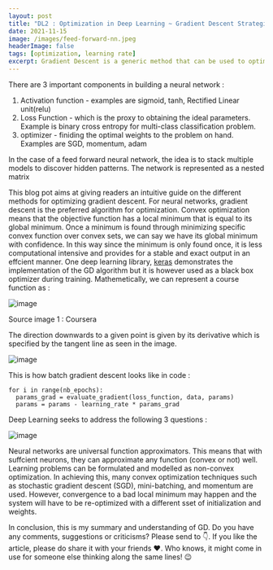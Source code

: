 ```yaml
---
layout: post
title: "DL2 : Optimization in Deep Learning ~ Gradient Descent Strategies"
date: 2021-11-15
image: /images/feed-forward-nn.jpeg
headerImage: false
tags: [optimization, learning rate] 
excerpt: Gradient Descent is a generic method that can be used to optimize any differtiable loss function and find its minimum. In this article i will take an in depth view of the heuristics around it...
---
```


There are 3 important components in building a neural network : 

1) Activation function - examples are sigmoid, tanh, Rectified Linear unit(relu) 
2) Loss Function - which is the proxy to obtaining the ideal parameters. Example is binary cross entropy for multi-class classification problem.
3) optimizer - finiding the optimal weights to the problem on hand. Examples are SGD, momentum, adam

In the case of a feed forward neural network, the idea is to stack multiple models to discover hidden patterns. The network is represented as a nested matrix

This blog pot aims at giving readers an intuitive guide on the different methods for optimizing gradient descent. For neural networks, gradient descent is the preferred algorithm for optimization. 
Convex optimization means that the objective function has a local minimum that is equal to its global minimum. Once a minimum is found through minimizing specific convex function over convex sets, we can say we have its global minimum with confidence. In this way since the minimum is only found once, it is less computational intensive and provides for a stable and exact output in an effcient manner. One deep learning library, [keras](https://keras.io/api/optimizers/) demonstrates the implementation of the GD algorithm but it is however used as a black box optimizer during training. Mathemetically, we can represent a course function as : 

![image](https://user-images.githubusercontent.com/80447701/146341247-2da6a740-063f-426a-b2e5-30b4194bca14.png)

Source image 1 : Coursera

The direction downwards to a given point is given by its derivative which is specified by the tangent line as seen in the image.

![image](https://user-images.githubusercontent.com/80447701/145985155-71bb02c2-0754-4604-b0b8-ae54d7605771.png)

This is how batch gradient descent looks like in code :

```shell
for i in range(nb_epochs):
  params_grad = evaluate_gradient(loss_function, data, params)
  params = params - learning_rate * params_grad
``` 


Deep Learning seeks to address the following 3 questions : 

![image](https://user-images.githubusercontent.com/80447701/146328286-23af9833-8261-4f5c-aa93-7116705bf2bd.png)

Neural networks are universal function approximators. This means that with suffcient neurons, they can approximate any function (convex or not) well. Learning problems can be formulated and modelled as non-convex optimization. In achieving this, many convex optimization techniques such as stochastic gradient descent (SGD), mini-batching, and momentum are used. However, convergence to a bad local minimum may happen and the system will have to be re-optimized with a different sset of initialization and weights.

In conclusion, this is my summary and understanding of GD. Do you have any comments, suggestions or criticisms? Please send to 👇. If you like the article, please do share it with your friends ❤️. Who knows, it might come in use for someone else thinking along the same lines! 😉
